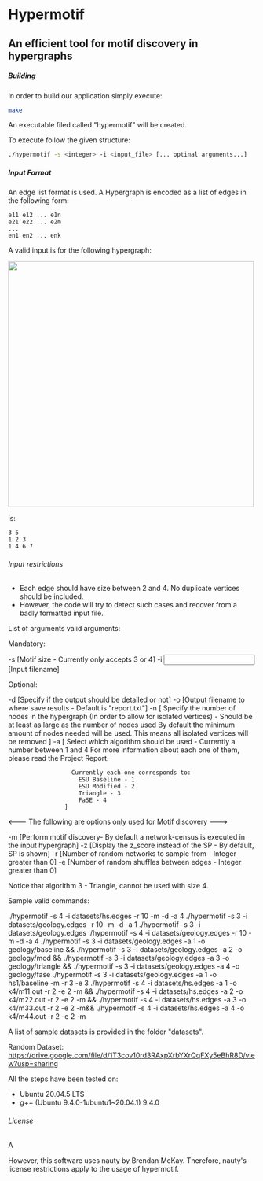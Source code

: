 # Hypermotif
## An efficient tool for motif discovery in hypergraphs



##### Building
In order to build our application simply execute:

```sh
make
```
An executable filed called "hypermotif" will be created.

To execute follow the given structure:
```sh
./hypermotif -s <integer> -i <input_file> [... optinal arguments...]
```

##### Input Format

An edge list format is used.
A Hypergraph is encoded as a list of edges in the following form:

```
e11 e12 ... e1n         
e21 e22 ... e2m         
...
en1 en2 ... enk 
```

A valid input is for the following hypergraph:

<img src="./images/hypergraph.svg" width=500>

is:

```
3 5
1 2 3
1 4 6 7
```
 
###### Input restrictions

* Each edge should have size between 2 and 4. No duplicate vertices should be included.
* However, the code will try to detect such cases and recover from a badly formatted input file.


List of arguments valid arguments:

Mandatory:

-s <size>           [Motif size - Currently only accepts 3 or 4]
-i <input>          [Input filename]

Optional:


-d                  [Specify if the output should be detailed or not]
-o <output>         [Output filename to where save results - Default is "report.txt"]
-n <k>              [
                      Specify the number of nodes in the hypergraph (In order to allow for isolated vertices) - 
                      Should be at least as large as the number of nodes used
                      By default the minimum amount of nodes needed will be used. This means all isolated vertices will be removed
                    ]
-a <k>              [
                      Select which algorithm should be used - Currently a number between 1 and 4
                      For more information about each one of them, please read the Project Report.

                      Currently each one corresponds to:
                        ESU Baseline - 1
                        ESU Modified - 2
                        Triangle - 3
                        FaSE - 4
                    ]

<--- The following are options only used for Motif discovery ---> 

-m                  [Perform motif discovery- By default a network-census is executed in the input hypergraph]
-z                  [Display the z_score instead of the SP - By default, SP is shown]
-r <k>              [Number of random networks to sample from - Integer greater than 0]
-e <k>              [Number of random shuffles between edges - Integer greater than 0]


Notice that algorithm 3 - Triangle, cannot be used with size 4. 

Sample valid commands:

./hypermotif -s 4 -i datasets/hs.edges -r 10 -m -d -a 4
./hypermotif -s 3 -i datasets/geology.edges -r 10 -m -d -a 1
./hypermotif -s 3 -i datasets/geology.edges
./hypermotif -s 4 -i datasets/geology.edges -r 10 -m -d -a 4
./hypermotif -s 3 -i datasets/geology.edges -a 1 -o geology/baseline && ./hypermotif -s 3 -i datasets/geology.edges -a 2 -o geology/mod && ./hypermotif -s 3 -i datasets/geology.edges -a 3 -o geology/triangle && ./hypermotif -s 3 -i datasets/geology.edges -a 4 -o geology/fase
./hypermotif -s 3 -i datasets/geology.edges -a 1 -o hs1/baseline -m -r 3 -e 3
./hypermotif -s 4 -i datasets/hs.edges -a 1 -o k4/m11.out -r 2 -e 2 -m && ./hypermotif -s 4 -i datasets/hs.edges -a 2 -o k4/m22.out -r 2 -e 2 -m && ./hypermotif -s 4 -i datasets/hs.edges -a 3 -o k4/m33.out -r 2 -e 2 -m&& ./hypermotif -s 4 -i datasets/hs.edges -a 4 -o k4/m44.out -r 2 -e 2 -m


A list of sample datasets is provided in the folder "datasets".

Random Dataset:
https://drive.google.com/file/d/1T3cov10rd3RAxpXrbYXrQqFXy5eBhR8D/view?usp=sharing


All the steps have been tested on:
- Ubuntu 20.04.5 LTS
- g++ (Ubuntu 9.4.0-1ubuntu1~20.04.1) 9.4.0


###### License

A 

However, this software uses nauty by Brendan McKay. Therefore, nauty's license restrictions apply to the usage of hypermotif.
